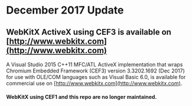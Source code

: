 December 2017 Update
=======

## WebKitX ActiveX using CEF3 is available on [http://www.webkitx.com](http://www.webkitx.com) ##

A Visual Studio 2015 C++11 MFC/ATL ActiveX implementation that wraps Chromium Embedded Framework (CEF3) version 3.3202.1692 (Dec 2017) for use with OLE/COM languages such as Visual Basic 6.0, is available for commercial use on [http://www.webkitx.com](http://www.webkitx.com). 

#### WebKitX using CEF1 and this repo are no longer maintained. ####
